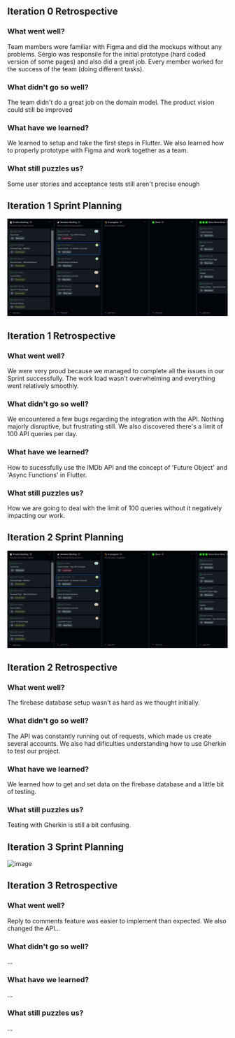 ## Iteration 0 Retrospective
### What went well?
Team members were familiar with Figma and did the mockups without any problems. Sérgio was responsile for the initial prototype (hard coded version of some pages) and also did a great job. Every member worked for the success of the team (doing different tasks).

### What didn't go so well?
The team didn't do a great job on the domain model. The product vision could still be improved

### What have we learned?
We learned to setup and take the first steps in Flutter. We also learned how to properly prototype with Figma and work together as a team.

### What still puzzles us?
Some user stories and acceptance tests still aren't precise enough

## Iteration 1 Sprint Planning
![image](images/Iteration1_Backlog.jpg)

## Iteration 1 Retrospective
### What went well?
We were very proud because we managed to complete all the issues in our Sprint successfully. The work load wasn't overwhelming and everything went relatively smoothly.


### What didn't go so well?
We encountered a few bugs regarding the integration with the API. Nothing majorly disruptive, but frustrating still. We also discovered there's a limit of 100 API queries per day.


### What have we learned?
How to sucessfully use the IMDb API and the concept of 'Future Object' and 'Async Functions' in Flutter.


### What still puzzles us?
How we are going to deal with the limit of 100 queries without it negatively impacting our work.

## Iteration 2 Sprint Planning
![image](images/Iteration2_Backlog.jpeg)


## Iteration 2 Retrospective
### What went well?
The firebase database setup wasn't as hard as we thought initially.

### What didn't go so well?
The API was constantly running out of requests, which made us create several accounts. We also had dificulties understanding how to use Gherkin to test our project.

### What have we learned?
We learned how to get and set data on the firebase database and a little bit of testing.


### What still puzzles us?
Testing with Gherkin is still a bit confusing.

## Iteration 3 Sprint Planning
![image](https://user-images.githubusercontent.com/92639425/236264398-2be89824-f4a9-4a2b-b4e4-dba6c0a86c39.png)

## Iteration 3 Retrospective
### What went well?
Reply to comments feature was easier to implement than expected. We also changed the API...

### What didn't go so well?
...

### What have we learned?
...

### What still puzzles us?
...
